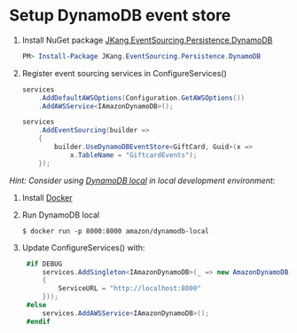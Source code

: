 # Setup DynamoDB event store

1. Install NuGet package [JKang.EventSourcing.Persistence.DynamoDB](https://www.nuget.org/packages/JKang.EventSourcing.Persistence.DynamoDB/)

    ```powershell
    PM> Install-Package JKang.EventSourcing.Persistence.DynamoDB
    ```

1. Register event sourcing services in ConfigureServices()

    ```csharp
    services
        .AddDefaultAWSOptions(Configuration.GetAWSOptions())
        .AddAWSService<IAmazonDynamoDB>();
    
    services
        .AddEventSourcing(builder =>
        {
            builder.UseDynamoDBEventStore<GiftCard, Guid>(x =>
                x.TableName = "GiftcardEvents");
        });
    ```

*Hint: Consider using [DynamoDB local](https://docs.aws.amazon.com/amazondynamodb/latest/developerguide/DynamoDBLocal.html) in local development environment:*

1. Install [Docker](https://docs.docker.com/install/)

1. Run DynamoDB local
   ```shell
   $ docker run -p 8000:8000 amazon/dynamodb-local
   ```

1. Update ConfigureServices() with:
   ```csharp
    #if DEBUG
        services.AddSingleton<IAmazonDynamoDB>(_ => new AmazonDynamoDBClient(new AmazonDynamoDBConfig
        {
            ServiceURL = "http://localhost:8000"
        }));
    #else
        services.AddAWSService<IAmazonDynamoDB>();
    #endif
   ```
